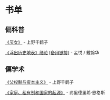 # 书单

## 偏科普

[《厌女》](https://book.douban.com/subject/25836270/) - 上野千鹤子

[《浮出历史地表》绪论](https://www.douban.com/group/topic/227339484/) [\[备用链接\]](https://1drv.ms/b/s!AkD_tRewRc12am1K4vGpyaOYRQI?e=FWRfn0) - 孟悦 / 戴锦华

## 偏学术

[《父权制与资本主义》](https://book.douban.com/subject/34896921/) - 上野千鹤子

[《家庭、私有制和国家的起源》](https://book.douban.com/subject/1247769/) - 弗里德里希·恩格斯
